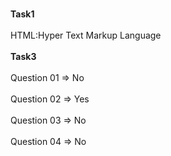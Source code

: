 <br>**Task1**</br>
<br>HTML:Hyper Text Markup Language</br>
<br>**Task3**</br>
<br>Question 01 =>  No</br>
<br>Question 02 => Yes </br>
<br>Question 03 =>  No</br>
<br>Question 04 =>  No</br>
